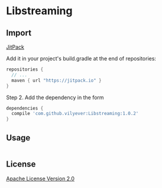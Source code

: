 # Libstreaming


## Import
[JitPack](https://jitpack.io/)

Add it in your project's build.gradle at the end of repositories:

```gradle
repositories {
  // ...
  maven { url "https://jitpack.io" }
}
```

Step 2. Add the dependency in the form

```gradle
dependencies {
  compile 'com.github.vilyever:Libstreaming:1.0.2'
}
```

## Usage
```java

```

## License
[Apache License Version 2.0](http://www.apache.org/licenses/LICENSE-2.0.txt)